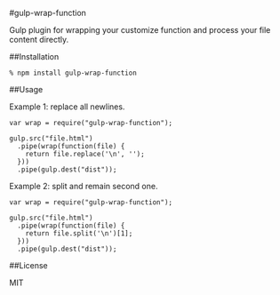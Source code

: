 #gulp-wrap-function

Gulp plugin for wrapping your customize function and process your file content directly.

##Installation

    % npm install gulp-wrap-function

##Usage

Example 1: replace all newlines.
```
var wrap = require("gulp-wrap-function");

gulp.src("file.html")
  .pipe(wrap(function(file) {
    return file.replace('\n', '');
  }))
  .pipe(gulp.dest("dist"));
```

Example 2: split and remain second one.
```
var wrap = require("gulp-wrap-function");

gulp.src("file.html")
  .pipe(wrap(function(file) {
    return file.split('\n')[1];
  }))
  .pipe(gulp.dest("dist"));
```

##License

MIT